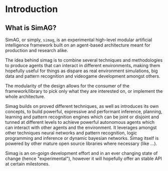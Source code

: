 # Introduction

## What is SimAG?

SimAG, or simply, `simag`, is an experimental high-level modular artificial intelligence framework built on an agent-based architecture meant for production and research alike.

The idea behind simag is to combine several techniques and methodologies to produce agents that can
interact in different environments, making them hopefully useful for things as dispare as 
real environment simulations, big data and pattern recognition and videogame development
amongst others.

The modularity of the design allows for the consumer of the framework/library to pick
only what they are interested on, or implement the whole architecture.

Simag builds on proved different techniques, as well as introduces its own concepts, to build powerful, expressive and performant inference, planning, learning and pattern recognition engines which can be joint or disjoint and tunned at different levels to achieve powerful autonomous agents which can interact with other agents and the environment. It leverages amongst other
techniques neural networks and pattern recognition, logic programming and inference or dynamic bayesian networks. Simag itself is powered by other mature
open source libraries where necessary (like ...).

Simag is an on-goign development effort and in an ever changing state of change (hence "experimental"), however it will hopefully offer an stable API at certain milestones.